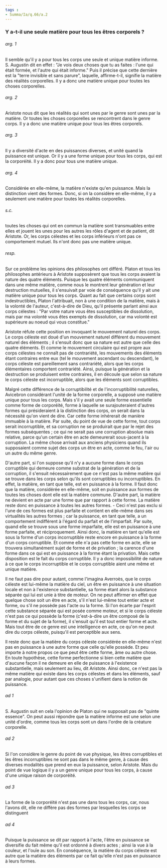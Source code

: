 ```yaml
---
tags : 
- Summa/Ia/q.66/a.2
---
```


### Y a-t-il une seule matière pour tous les êtres corporels ?

###### arg. 1
Il semble qu'il y a pour tous les corps une seule et unique matière informe. S. Augustin dit en effet : "Je vois deux choses que tu as faites : l'une qui était formée, et l'autre qui était informe." Puis il précise que cette dernière est la "terre invisible et sans parure", laquelle, affirme-t-il, signifie la matière des réalités corporelles. Il y a donc une matière unique pour toutes les choses corporelles. 

###### arg. 2
Aristote nous dit que les réalités qui sont unes par le genre sont unes par la matière. Or toutes les choses corporelles se rencontrent dans le genre corps. Il y a donc une matière unique pour tous les êtres corporels. 

###### arg. 3
Il y a diversité d'acte en des puissances diverses, et unité quand la puissance est unique. Or il y a une forme unique pour tous les corps, qui est la corporéité. Il y a donc pour tous une matière unique. 

###### arg. 4
Considérée en elle-même, la matière n'existe qu'en puissance. Mais la distinction vient des formes. Donc, si on la considère en elle-même, il y a seulement une matière pour toutes les réalités corporelles. 

###### s.c.
toutes les choses qui ont en commun la matière sont transmuables entre elles et jouent les unes pour les autres les rôles d'agent et de patient, dit Aristote. Or, les corps célestes et les corps inférieurs n'ont pas ce comportement mutuel. Ils n'ont donc pas une matière unique. 

###### resp.
Sur ce problème les opinions des philosophes ont différé. Platon et tous les philosophes antérieurs à Aristote supposèrent que tous les corps avaient la nature des quatre éléments. Puisque les quatre éléments communiquent dans une même matière, comme nous le montrent leur génération et leur destruction mutuelles, il s'ensuivait par voie de conséquence qu'il y ait une matière unique pour tous les corps. Quant au fait que certains corps sont indestructibles, Platon l'attribuait, non à une condition de la matière, mais à la volonté de l'auteur, c'est-à-dire de Dieu, qu'il présente parlant ainsi aux corps célestes : "Par votre nature vous êtes susceptibles de dissolution, mais par ma volonté vous êtes exempts de dissolution, car ma volonté est supérieure au noeud qui vous constitue." 

Aristote réfute cette position en invoquant le mouvement naturel des corps. Le corps céleste est doué d'un mouvement naturel différent du mouvement naturel des éléments ; il s'ensuit donc que sa nature est autre que celle des quatre éléments. Et comme le mouvement circulaire qui est propre aux corps célestes ne connaît pas de contrariété, les mouvements des éléments étant contraires entre eux (tel le mouvement ascendant ou descendant), le corps céleste est pareillement sans contrariété, alors que les corps élémentaires comportent contrariété. Ainsi, puisque la génération et la destruction se produisent entre contraires, il en découle que selon sa nature le corps céleste est incorruptible, alors que les éléments sont corruptibles. 

Malgré cette différence de la corruptibilité et de l'incorruptibilité naturelles, Avicebron considérant l'unité de la forme corporelle, a supposé une matière unique pour tous les corps. Mais s'il y avait une seule forme essentielle comme forme de corporéité, forme à laquelle se surajouteraient d'autres formes qui présideraient à la distinction des corps, on serait dans la nécessité qu'on vient de dire. Car cette forme inhérerait de manière immuable à la matière. Par suite, du point de vue de cette forme, tout corps serait incorruptible, et sa corruption ne se produirait que par le rejet des formes subséquentes ; ce qui ne serait pas une corruption absolue mais relative, parce qu'un certain être en acte demeurerait sous-jacent à la corruption. La même chose arrivait aux anciens physiciens quand ils supposaient comme sujet des corps un être en acte, comme le feu, l'air ou un autre du même genre. 

D'autre part, si l'on suppose qu'il n'y a aucune forme dans le corps corruptible qui demeure comme substrat de la génération et de la corruption, il s'ensuit nécessairement que ce n'est pas la même matière qui se trouve dans les corps selon qu'ils sont corruptibles ou incorruptibles. En effet, la matière, en tant que telle, est en puissance à la forme. Il faut donc que la matière, considérée en elle-même, soit en puissance aux formes de toutes les choses dont elle est la matière commune. D'autre part, la matière ne devient en acte par une forme que par rapport à cette forme. La matière reste donc en puissance à toutes les autres formes. - Ceci n'est pas exclu si l'une de ces formes est plus parfaite et contient en elle-même dans ses virtualités les autres formes ; car la puissance, en tant que telle, a un comportement indifférent à l'égard du parfait et de l'imparfait. Par suite, quand elle se trouve sous une forme imparfaite, elle est en puissance à une forme parfaite, et réciproquement. Ainsi donc, la matière en tant qu'elle est sous la forme d'un corps incorruptible reste encore en puissance à la forme d'un corps corruptible. Et comme elle n'a pas cette forme en acte, elle se trouvera simultanément sujet de forme et de privation ; la carence d'une forme dans ce qui est en puissance à la forme étant la privation. Mais cette disposition est le fait du corps corruptible. Il y a donc impossibilité de nature à ce que le corps incorruptible et le corps corruptible aient une même et unique matière. 

Il ne faut pas dire pour autant, comme l'imagina Averroès, que le corps céleste est lui-même la matière du ciel, un être en puissance à une situation locale et non à l'existence substantielle, sa forme étant alors la substance séparée qui lui est unie à titre de moteur. On ne peut affirmer en effet que quelque chose soit un être en acte, s'il n'est lui-même tout entier acte et forme, ou s'il ne possède pas l'acte ou la forme. Si l'on écarte par l'esprit cette substance séparée qui est posée comme moteur, et si le corps céleste n'est pas ce qui possède la forme (c'est-à-dire un être composé de la forme et du sujet de la forme), il s'ensuit qu'il est tout entier forme et acte. Mais tout être de ce genre est une intelligence en acte, ce qu'on ne peut dire du corps céleste, puisqu'il est perceptible aux sens. 

Il reste donc que la matière du corps céleste considérée en elle-même n'est pas en puissance à une autre forme que celle qu'elle possède. Et peu importe à notre propos ce que peut être cette forme, âme ou autre chose. En toute hypothèse, cette forme perfectionne si bien cette matière que d'aucune façon il ne demeure en elle de puissance à l'existence substantielle, mais seulement au lieu, dit Aristote. Ainsi donc, ce n'est pas la même matière qui existe dans les corps célestes et dans les éléments, sauf par analogie, pour autant que ces choses s'unifient dans la notion de puissance. 

###### ad 1
S. Augustin suit en cela l'opinion de Platon qui ne supposait pas de "quinte essence". On peut aussi répondre que la matière informe est une selon une unité d'ordre, comme tous les corps sont un dans l'ordre de la créature corporelle. 

###### ad 2
Si l'on considère le genre du point de vue physique, les êtres corruptibles et les êtres incorruptibles ne sont pas dans le même genre, à cause des diverses modalités que prend en eux la puissance, selon Aristote. Mais du point de vue logique il y a un genre unique pour tous les corps, à cause d'une unique raison de corporéité. 

###### ad 3
La forme de la corporéité n'est pas une dans tous les corps, car, nous l'avons dit, elle ne diffère pas des formes par lesquelles les corps se distinguent 

###### ad 4
Puisque la puissance se dit par rapport à l'acte, l'être en puissance se diversifie du fait même qu'il est ordonné à divers actes ; ainsi la vue à la couleur, et l'ouïe au son. En conséquence, la matière du corps céleste est autre que la matière des éléments par ce fait qu'elle n'est pas en puissance à leurs formes. 



